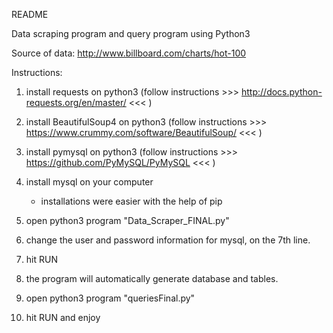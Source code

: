 README

Data scraping program and query program using Python3

Source of data: http://www.billboard.com/charts/hot-100

Instructions:

1. install requests on python3 		(follow instructions >>>    http://docs.python-requests.org/en/master/  	<<< )

2. install BeautifulSoup4 on python3 	(follow instructions >>>    https://www.crummy.com/software/BeautifulSoup/  	<<< )

3. install pymysql on python3		(follow instructions >>>    https://github.com/PyMySQL/PyMySQL   		<<< )

4. install mysql on your computer
	
	- installations were easier with the help of pip

5. open python3 program "Data_Scraper_FINAL.py"

6. change the user and password information for mysql, on the 7th line.

7. hit RUN

8. the program will automatically generate database and tables.

9. open python3 program "queriesFinal.py"

10. hit RUN and enjoy